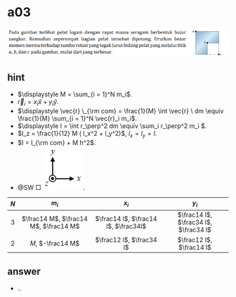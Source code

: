 # a03
![](../img/a03.png)


## hint
+ $\displaystyle M = \sum_{i = 1}^N m_i$.
+ $\vec{r}_i = x_i \hat{x} + y_i \hat{y}$.
+ $\displaystyle \vec{r} \_{\rm com} = \frac{1}{M} \int \vec{r} \ dm \equiv \frac{1}{M} \sum_{i = 1}^N \vec{r}_i m_i$.
+ $\displaystyle I = \int r_\perp^2 dm \equiv \sum_i r_\perp^2 m_i $.
+ $I_z = \frac{1}{12} M ( l_x^2 + l_y^2)$, $l_x = l_y = l$.
+ $I = I_{\rm com} + M h^2$.
+ @SW $\Box$ ![](../img/axis-xyz.png).

$N$ | $m_i$ | $x_i$ | $y_i$
:-: | :-: | :-: | :-:
$3$ | $\frac14 M$, $\frac14 M$, $\frac14 M$ | $\frac14 l$, $\frac14 l$, $\frac34l$ | $\frac14 l$, $\frac34 l$, $\frac34 l$
$2$ | $M$, $-\frac14 M$ | $\frac12 l$, $\frac34 l$ | $\frac12 l$, $\frac14 l$



## answer
+ ..
